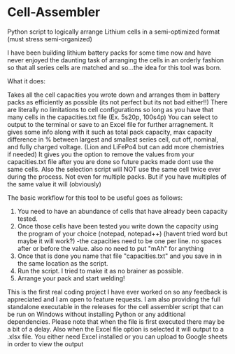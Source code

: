 # Cell-Assembler
Python script to logically arrange Lithium cells in a semi-optimized format (must stress semi-organized)

I have been building lithium battery packs for some time now and have never enjoyed the daunting task of arranging the cells in an orderly fashion so that all series cells are matched and so...the idea for this tool was born.

What it does:

Takes all the cell capacities you wrote down and arranges them in battery packs as efficiently as possible (its not perfect but its not bad either!!)
There are literally no limitations to cell configurations so long as you have that many cells in the capacities.txt file (Ex. 5s20p, 100s4p)
You can select to output to the terminal or save to an Excel file for further arragnement.
It gives some info along with it such as total pack capacity, max capacity difference in % between largest and smallest series cell, cut off, nominal, and fully charged voltage. (Lion and LiFePo4 but can add more chemistries if needed)
It gives you the option to remove the values from your capacities.txt file after you are done so future packs made dont use the same cells. Also the selection script will NOT use the same cell twice ever during the process. Not even for multiple packs. But if you have multiples of the same value it will (obviously)

The basic workflow for this tool to be useful goes as follows:
  1. You need to have an abundance of cells that have already been capacity tested.
  2. Once those cells have been tested you write down the capacity using the program of your choice (notepad, notepad++) (havent tried word but maybe it will work?)
      -the capacities need to be one per line. no spaces after or before the value. also no need to put "mAh" for anything
  3. Once that is done you name that file "capacities.txt" and you save in in the same location as the script.
  4. Run the script. I tried to make it as no brainer as possible.
  5. Arrange your pack and start welding!

This is the first real coding project I have ever worked on so any feedback is appreciated and I am open to feature requests.
I am also providing the full standalone executable in the releases for the cell assembler script that can be run on Windows without installing Python or any additional dependencies.
Please note that when the file is first executed there may be a bit of a delay.
Also when the Excel file option is selected it will output to a .xlsx file. You either need Excel installed or you can upload to Google sheets in order to view the output
